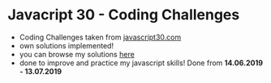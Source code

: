 # Javacript 30 - Coding Challenges
- Coding Challenges taken from [javascript30.com](https://javascript30.com/)
- own solutions implemented!
- you can browse my solutions [here]()
- done to improve and practice my javascript skills! Done from **14.06.2019 - 13.07.2019**
